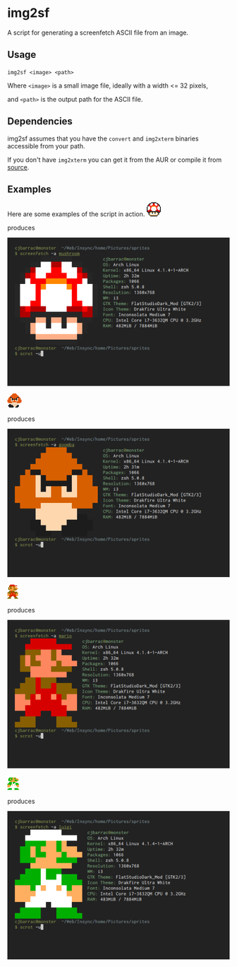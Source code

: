 # img2sf
A script for generating a screenfetch ASCII file from an image.

## Usage
`img2sf <image> <path>`

Where `<image>` is a small image file, ideally with a width <= 32 pixels,

and `<path>` is the output path for the ASCII file.

## Dependencies
img2sf assumes that you have the `convert` and `img2xterm` binaries accessible from your path.

If you don't have `img2xterm` you can get it from the AUR or compile it from [source](https://github.com/kfei/img2xterm).

## Examples
Here are some examples of the script in action.
![Mushroom](mushroom.png)

produces

![Mushroom Scrot](mushroom-scrot.png)

![Goomba](goomba.gif)

produces

![Goomba Scrot](goomba-scrot.png)

![Mario](mario.gif)

produces

![Mario Scrot](mario-scrot.png)

![Luigi](luigi.gif)

produces

![Luigi Scrot](luigi-scrot.png)
